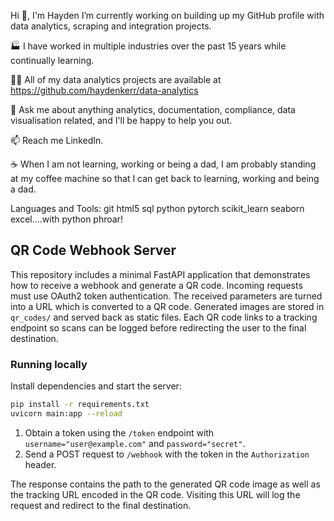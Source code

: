 Hi 👋, I'm Hayden
I’m currently working on building up my GitHub profile with data analytics, scraping and integration projects.

🏭 I have worked in multiple industries over the past 15 years while continually learning.

👨‍💻 All of my data analytics projects are available at https://github.com/haydenkerr/data-analytics

💬 Ask me about anything analytics, documentation, compliance, data visualisation related, and I'll be happy to help you out. 

📫 Reach me LinkedIn. 

☕ When I am not learning, working or being a dad, I am probably standing at my coffee machine so that I can get back to learning, working and being a dad.



Languages and Tools:
git html5 sql python pytorch scikit_learn seaborn excel....with python phroar!

## QR Code Webhook Server

This repository includes a minimal FastAPI application that demonstrates how to receive a webhook and generate a QR code. Incoming requests must use OAuth2 token authentication. The received parameters are turned into a URL which is converted to a QR code. Generated images are stored in `qr_codes/` and served back as static files. Each QR code links to a tracking endpoint so scans can be logged before redirecting the user to the final destination.

### Running locally

Install dependencies and start the server:

```bash
pip install -r requirements.txt
uvicorn main:app --reload
```

1. Obtain a token using the `/token` endpoint with `username="user@example.com"` and `password="secret"`.
2. Send a POST request to `/webhook` with the token in the `Authorization` header.

The response contains the path to the generated QR code image as well as the tracking URL encoded in the QR code. Visiting this URL will log the request and redirect to the final destination.
